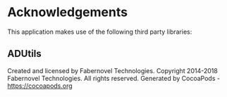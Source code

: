 # Acknowledgements
This application makes use of the following third party libraries:

## ADUtils

Created and licensed by Fabernovel Technologies. Copyright 2014-2018 Fabernovel Technologies. All rights reserved.
Generated by CocoaPods - https://cocoapods.org
